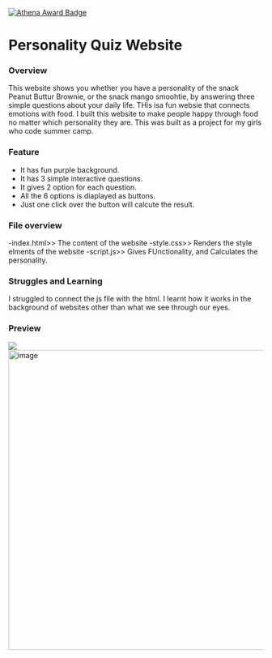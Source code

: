 [![Athena Award Badge](https://img.shields.io/endpoint?url=https%3A%2F%2Faward.athena.hackclub.com%2Fapi%2Fbadge)](https://award.athena.hackclub.com?utm_source=readme)
# Personality Quiz Website
### Overview
This website shows you whether you have a personality of the snack Peanut Buttur Brownie, or the snack mango smoohtie, by answering three simple questions about your daily life. THis isa fun websie that connects emotions with food. I built this website to make people happy through food no matter which personality they are. This was built as a project for my girls who code summer camp.

### Feature
- It has fun purple background.
- It has 3 simple interactive questions.
- It gives 2 option for each question.
- All the 6 options is diaplayed as buttons.
- Just one click over the button will calcute the result.

### File overview 
-index.html>> The content of the website
-style.css>> Renders the style elments of the website
-script.js>> Gives FUnctionality, and Calculates the personality.

### Struggles and Learning 
I struggled to connect the js file with the html. I learnt how it works in the background of websites other than what we see through our eyes.

### Preview
<img src="blob:chrome-untrusted://media-app/f6beeaa2-bf09-4a60-ae1c-8de8f3ec9f40"/><img width="1146" height="592" alt="image" src="https://github.com/user-attachments/assets/698acce6-0ca2-4ab1-9512-adda65b72262" />

